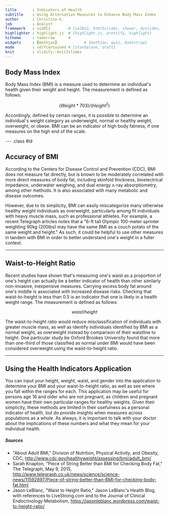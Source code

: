 ```yaml
---
title       : Indicators of Health
subtitle    : Using Alternative Measures to Enhance Body Mass Index
author      : Christina K.
job         : Analyst
framework   : io2012        # {io2012, html5slides, shower, dzslides, ...}
highlighter : highlight.js  # {highlight.js, prettify, highlight}
hitheme     : tomorrow      # 
widgets     : [mathjax]            # {mathjax, quiz, bootstrap}
mode        : selfcontained # {standalone, draft}
knit        : slidify::knit2slides
---
```


## Body Mass Index

Body Mass Index (BMI) is a measure used to determine an individual's health given their weight and height. The measurement is defined as follows:

$$(Weight * 703)/(Height^2)$$

Accordingly, defined by certain ranges, it is possible to determine an individual's weight category as underweight, normal or healthy weight, overweight, or obese. BMI can be an indicator of high body fatness, if one measures on the high end of the scale.

--- .class #id 

## Accuracy of BMI

According to the Centers for Disease Control and Prevention (CDC), BMI does not measure fat directly, but is known to be moderately correlated with more direct measures of body fat, including skinfold thickness, bioelectrical impedance, underwater weighing, and dual energy x-ray absorptiometry, among other methods. It is also associated with many metabolic and disease outcomes.

However, due to its simplicity, BMI can easily miscategorize many otherwise healthy weight individuals as overweight, particularly among fit individuals with heavy muscle mass, such as professional athletes. For example, a recent Telegraph articles notes that a "6-ft tall Olympic 100-meter sprinter weighting 90kg (200lbs) may have the same BMI as a couch potato of the same weight and height." As such, it could be helpful to use other measures in tandem with BMI in order to better understand one's weight in a fuller context.

---

## Waist-to-Height Ratio

Recent studies have shown that's measuring one's waist as a proportion of one's height can actually be a better indicator of health than other similarly non-invasive, inexpensive measures. Carrying excess body fat around one's middle is associated with increased disease risks. Checking that waist-to-height is less than 0.5 is an indicator that one is likely in a health weight range. The measurement is defined as follows:

$$ waist/height $$

The waist-to-height ratio would reduce misclassification of individuals with greater muscle mass, as well as identify individuals identified by BMI as a normal weight, as overweight instead by comparison of their waistline to height. One particular study be Oxford Brookes University found that more than one-third of those classified as normal under BMI would have been considered overweight using the waist-to-height ratio.

---

## Using the Health Indicators Application

You can input your height, weight, waist, and gender into the application to determine your BMI and your waist-to-height ratio, as well as see where you fall within the ranges for each. This application may be useful for persons age 16 and older who are not pregnant, as children and pregnant women have their own particular ranges for healthy weights. Given their simplicity, these methods are limited in their usefulness as a personal indicator of health, but do provide insights when measures across populations as a whole. As always, it is important to talk with your doctor about the implications of these numbers and what they mean for your individual health.

##### Sources

- "About Adult BMI," Division of Nutrition, Physical Activity, and Obesity, CDC,  http://www.cdc.gov/healthyweight/assessing/bmi/adult_bmi/
- Sarah Knapton, "Piece of String Better than BMI for Checking Body Fat," The Telegraph, May 9, 2015, http://www.telegraph.co.uk/news/science/science-news/11592897/Piece-of-string-better-than-BMI-for-checking-body-fat.html
- Jason LeBlanc, "Waist to Height Ratio," Jason LeBlanc's Health Blog, with references to LiveStrong.com and to the Journal of Clinical Endocrinology Metabolism, https://jasonleblanc.wordpress.com/waist-to-height-ratio/
